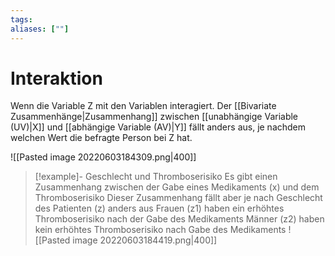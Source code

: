 ```yaml
---
tags:
aliases: [""]
---
```


# Interaktion
Wenn die Variable Z mit den Variablen interagiert.
Der [[Bivariate Zusammenhänge|Zusammenhang]] zwischen [[unabhängige Variable (UV)|X]] und [[abhängige Variable (AV)|Y]] fällt anders aus, je nachdem welchen Wert die befragte Person bei Z hat.

![[Pasted image 20220603184309.png|400]]

> [!example]- Geschlecht und Thromboserisiko
> Es gibt einen Zusammenhang zwischen der Gabe eines Medikaments (x) und dem Thromboserisiko
> Dieser Zusammenhang fällt aber je nach Geschlecht des Patienten (z) anders aus
> Frauen (z1) haben ein erhöhtes Thromboserisiko nach der Gabe des Medikaments
> Männer (z2) haben kein erhöhtes Thromboserisiko nach Gabe des Medikaments
> ![[Pasted image 20220603184419.png|400]]
